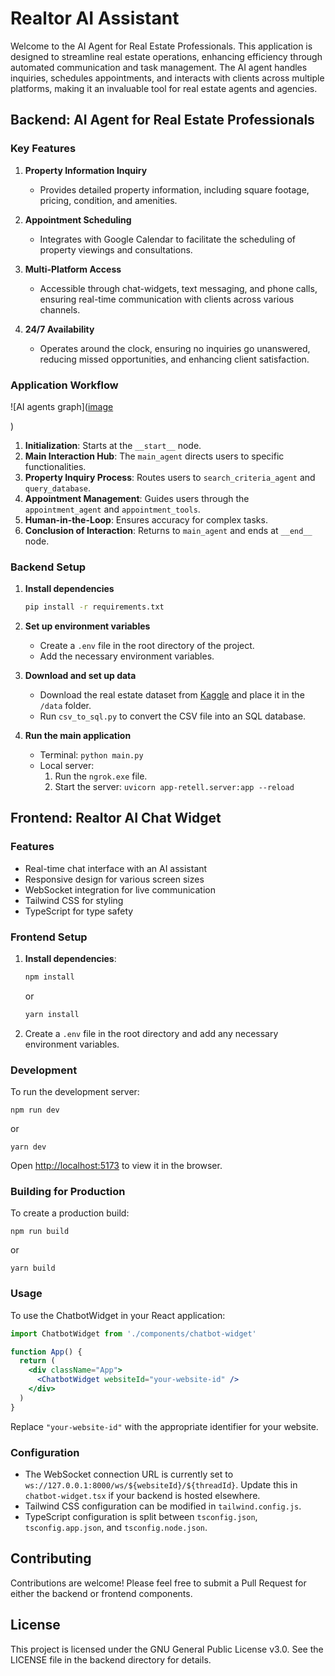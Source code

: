 # Realtor AI Assistant

Welcome to the AI Agent for Real Estate Professionals. This application is designed to streamline real estate operations, enhancing efficiency through automated communication and task management. The AI agent handles inquiries, schedules appointments, and interacts with clients across multiple platforms, making it an invaluable tool for real estate agents and agencies.


## Backend: AI Agent for Real Estate Professionals

### Key Features

1. **Property Information Inquiry**  
   - Provides detailed property information, including square footage, pricing, condition, and amenities.

2. **Appointment Scheduling**  
   - Integrates with Google Calendar to facilitate the scheduling of property viewings and consultations.

3. **Multi-Platform Access**  
   - Accessible through chat-widgets, text messaging, and phone calls, ensuring real-time communication with clients across various channels.

4. **24/7 Availability**  
   - Operates around the clock, ensuring no inquiries go unanswered, reducing missed opportunities, and enhancing client satisfaction.

### Application Workflow

![AI agents graph]([image](https://github.com/user-attachments/assets/364c8f3a-d59a-4da1-bab3-1af88fd0dc47)

)

1. **Initialization**: Starts at the `__start__` node.
2. **Main Interaction Hub**: The `main_agent` directs users to specific functionalities.
3. **Property Inquiry Process**: Routes users to `search_criteria_agent` and `query_database`.
4. **Appointment Management**: Guides users through the `appointment_agent` and `appointment_tools`.
5. **Human-in-the-Loop**: Ensures accuracy for complex tasks.
6. **Conclusion of Interaction**: Returns to `main_agent` and ends at `__end__` node.

### Backend Setup

1. **Install dependencies**  
   ```bash
   pip install -r requirements.txt
   ```

2. **Set up environment variables**  
   - Create a `.env` file in the root directory of the project.
   - Add the necessary environment variables.

3. **Download and set up data**  
   - Download the real estate dataset from [Kaggle](https://www.kaggle.com/datasets/ahmedshahriarsakib/usa-real-estate-dataset) and place it in the `/data` folder.
   - Run `csv_to_sql.py` to convert the CSV file into an SQL database.

4. **Run the main application**  
   - Terminal: `python main.py`
   - Local server: 
     1. Run the `ngrok.exe` file.
     2. Start the server: `uvicorn app-retell.server:app --reload`

## Frontend: Realtor AI Chat Widget

### Features

- Real-time chat interface with an AI assistant
- Responsive design for various screen sizes
- WebSocket integration for live communication
- Tailwind CSS for styling
- TypeScript for type safety

### Frontend Setup

1. **Install dependencies**:
   ```bash
   npm install
   ```
   or
   ```bash
   yarn install
   ```

2. Create a `.env` file in the root directory and add any necessary environment variables.

### Development

To run the development server:

```
npm run dev
```
or
```
yarn dev
```

Open [http://localhost:5173](http://localhost:5173) to view it in the browser.

### Building for Production

To create a production build:

```
npm run build
```
or
```
yarn build
```

### Usage

To use the ChatbotWidget in your React application:

```jsx
import ChatbotWidget from './components/chatbot-widget'

function App() {
  return (
    <div className="App">
      <ChatbotWidget websiteId="your-website-id" />
    </div>
  )
}
```

Replace `"your-website-id"` with the appropriate identifier for your website.

### Configuration

- The WebSocket connection URL is currently set to `ws://127.0.0.1:8000/ws/${websiteId}/${threadId}`. Update this in `chatbot-widget.tsx` if your backend is hosted elsewhere.
- Tailwind CSS configuration can be modified in `tailwind.config.js`.
- TypeScript configuration is split between `tsconfig.json`, `tsconfig.app.json`, and `tsconfig.node.json`.

## Contributing

Contributions are welcome! Please feel free to submit a Pull Request for either the backend or frontend components.

## License

This project is licensed under the GNU General Public License v3.0. See the LICENSE file in the backend directory for details.
